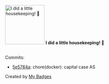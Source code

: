 <img src="https://my-badges.github.io/my-badges/chore-commit.png" alt="I did a little housekeeping! 🧹" title="I did a little housekeeping! 🧹" width="128">
<strong>I did a little housekeeping! 🧹</strong>
<br><br>

Commits:

- <a href="https://github.com/Rignchen/dgm-lexicon/commit/5e5784aed1b600bcb5fc8b10618431897a9b03d0">5e5784a</a>: chore(docker): capital case AS


Created by <a href="https://github.com/my-badges/my-badges">My Badges</a>